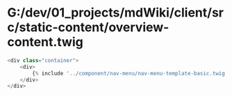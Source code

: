 # G:/dev/01_projects/mdWiki/client/src/static-content/overview-content.twig
```js
<div class="container">
    <div>
        {% include '../component/nav-menu/nav-menu-template-basic.twig' with {navigationData: navigationData} only %}
    </div>
</div>
 ```